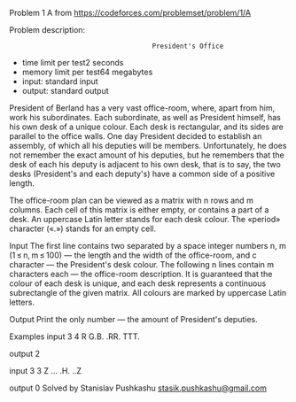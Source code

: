 Problem 1 A from https://codeforces.com/problemset/problem/1/A

Problem description:

                                        President's Office
 - time limit per test2 seconds
 - memory limit per test64 megabytes
 - input: standard input
 - output: standard output
 
President of Berland has a very vast office-room, where, 
apart from him, work his subordinates. Each subordinate, 
as well as President himself, has his own desk of a 
unique colour. Each desk is rectangular, and its sides 
are parallel to the office walls. One day President 
decided to establish an assembly, of which all his 
deputies will be members. Unfortunately, he does not 
remember the exact amount of his deputies, but he 
remembers that the desk of each his deputy is adjacent 
to his own desk, that is to say, the two desks 
(President's and each deputy's) have a common side of 
a positive length.

The office-room plan can be viewed as a matrix with n 
rows and m columns. Each cell of this matrix is 
either empty, or contains a part of a desk. An 
uppercase Latin letter stands for each desk colour. 
The «period» character («.») stands for an empty cell.

Input
The first line contains two separated by a space integer 
numbers n, m (1 ≤ n, m ≤ 100) — the length and the width 
of the office-room, and c character — the President's 
desk colour. The following n lines contain m characters 
each — the office-room description. It is guaranteed 
that the colour of each desk is unique, and each desk 
represents a continuous subrectangle of the given matrix. 
All colours are marked by uppercase Latin letters.

Output
Print the only number — the amount of President's deputies.

Examples
input
3 4 R
G.B.
.RR.
TTT.

output
2

input
3 3 Z
...
.H.
..Z

output
0
Solved by Stanislav Pushkashu <stasik.pushkashu@gmail.com>
